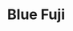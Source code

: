 ---
layout: place
title: Blue Fuji
permalink: /massachusetts/medford/blue-fuji.html
stateAbbr: MA
stateName: Massachusetts
cityName: Medford
seo:
  type: restaurant
  links: null
place_id: ChIJfZVdBE1344kR7KciTBlhGJ4
photos:
  - name: >-
      places/ChIJfZVdBE1344kR7KciTBlhGJ4/photos/AeeoHcJVa6ZKD2RY5F9ycnSwiNrR7VQ-FW74-Me_kG04FP4duT-0BeM3mWr1yXnGvSmykL6ldjGmMH-9V5T3r7xx1xiK7pw5CT25nat_vlMb3al6yMZ8FszD-aL_ylPzbXaeIrK-e0tpYOvCKqWiYiDhSZI38QAFaoWAeNqeibx8XoNTDqdmR3SOnAZHLYZp-jfL6yaKEbMRmrLEGeAGwNYaffRgHmYnt_GqdLnKXwnwaXp1kgAQjDaeQKseK7WKunNqd-p5EVnncqREMKxRBXxdwFAnu5Gd83WPIr_r9rURz4uKNw
    widthPx: 715
    heightPx: 552
    authorAttributions:
      - displayName: Blue Fuji
        uri: https://maps.google.com/maps/contrib/112731967145964278906
        photoUri: >-
          https://lh3.googleusercontent.com/a-/ALV-UjVe8cSatQuRPghzfDzlb2g9DpssMIG6j7pZ9j4JbwcVTMhvtm2p=s100-p-k-no-mo
    flagContentUri: >-
      https://www.google.com/local/imagery/report/?cb_client=maps_api_places.places_api&image_key=!1e10!2sAF1QipNlPaGCy_-mUZncqnuKXKy7isRpZr51Yqe7XBro&hl=en-US
    googleMapsUri: >-
      https://www.google.com/maps/place//data=!3m4!1e2!3m2!1sAF1QipNlPaGCy_-mUZncqnuKXKy7isRpZr51Yqe7XBro!2e10!4m2!3m1!1s0x89e3774d045d957d:0x9e1861194c22a7ec
  - name: >-
      places/ChIJfZVdBE1344kR7KciTBlhGJ4/photos/AeeoHcIwvtjqFf_C2kLxjmmzi5K3yoR3cDLzDvKRrm8_QB-FjZlNokrwP4Cd1Se7ByfBW6qRAR7n_SslmRrNvNq9O58TwUvQo0BzvdScoBVsZEXHNUa0N-NUHfXsL6aWdF8ulWKh4rsVPlHBPkmjn8ndpv-UIISa57ewa-fH38teKsINm1TCOnn-F17c8NramHCFAxU9ei579bqar-jlWwH8e39k2N81ifm6YzbKwlYmVkbMr9BCd67s36sagSk5P8a1p3u27OJYT-20HC1NtzpsM0Pe_EMnTwOlBRkdqx6CRMnT1Q
    widthPx: 4800
    heightPx: 3200
    authorAttributions:
      - displayName: Blue Fuji
        uri: https://maps.google.com/maps/contrib/112731967145964278906
        photoUri: >-
          https://lh3.googleusercontent.com/a-/ALV-UjVe8cSatQuRPghzfDzlb2g9DpssMIG6j7pZ9j4JbwcVTMhvtm2p=s100-p-k-no-mo
    flagContentUri: >-
      https://www.google.com/local/imagery/report/?cb_client=maps_api_places.places_api&image_key=!1e10!2sAF1QipPDrZfu9CxgxKEcaJayyOlxD7Y7_h9Ud8hUWHi9&hl=en-US
    googleMapsUri: >-
      https://www.google.com/maps/place//data=!3m4!1e2!3m2!1sAF1QipPDrZfu9CxgxKEcaJayyOlxD7Y7_h9Ud8hUWHi9!2e10!4m2!3m1!1s0x89e3774d045d957d:0x9e1861194c22a7ec
  - name: >-
      places/ChIJfZVdBE1344kR7KciTBlhGJ4/photos/AeeoHcIIM9mfPsvU2osJGt1ytC8bFIT6xjmFiTbgjH1N5pywSrrybkSXxr0FbkvtFKEjJuxaAUoVTWuXbOaUuT-SYg3LQyb2cmGHCYg8hYZ64Cpp8fusCqPd8W4rrn-mm3-99aPiST3CQcwOrd8_FT01kZOLldsFX6u65cyOsDee_kd6uf7uPdeBKg5kCdTGRo5e-jsW5tGOs6nOxsYheRV1kdwe2g_lxWuFz1MsorY1U40aD3_8cRawgfoGzQAKTYbwmxxNoWWfJOsg9QlruXX37FbGnBz9DgULz_MBhKHGdjsMIg
    widthPx: 4030
    heightPx: 1824
    authorAttributions:
      - displayName: Blue Fuji
        uri: https://maps.google.com/maps/contrib/112731967145964278906
        photoUri: >-
          https://lh3.googleusercontent.com/a-/ALV-UjVe8cSatQuRPghzfDzlb2g9DpssMIG6j7pZ9j4JbwcVTMhvtm2p=s100-p-k-no-mo
    flagContentUri: >-
      https://www.google.com/local/imagery/report/?cb_client=maps_api_places.places_api&image_key=!1e10!2sAF1QipNqbzdKiz-I9SwNcruLSovify3k4izxOR2IkDM-&hl=en-US
    googleMapsUri: >-
      https://www.google.com/maps/place//data=!3m4!1e2!3m2!1sAF1QipNqbzdKiz-I9SwNcruLSovify3k4izxOR2IkDM-!2e10!4m2!3m1!1s0x89e3774d045d957d:0x9e1861194c22a7ec
  - name: >-
      places/ChIJfZVdBE1344kR7KciTBlhGJ4/photos/AeeoHcKaPUUFYshwEIGrybuuwFOKzZ0Kib4I601fn1UXzPu6DGb5N2bG_b-Wd9g_BE16k17c2bmteURj-O9bACAq6w0yprvamnx_v4mqJBl1ZA0aUJFx5gXp3SfnPU4zyuFAgAAZldsGSWqU-G_iCwD3DgeHMFRWS9Bn_GzD0L2mMAla9OqKtjTm4BEBq6tX0nrPyZtu4qfDxNtTnAE3QL9X5RypUzESexjxo4ZBf0Xnev52f6-M7-nDJmXMQrSfe6jPqD5tnZF_7XkQiWVKOUSxzlW7-hlYkvjo1Wleh4Edp8kgmg
    widthPx: 2880
    heightPx: 2304
    authorAttributions:
      - displayName: Blue Fuji
        uri: https://maps.google.com/maps/contrib/112731967145964278906
        photoUri: >-
          https://lh3.googleusercontent.com/a-/ALV-UjVe8cSatQuRPghzfDzlb2g9DpssMIG6j7pZ9j4JbwcVTMhvtm2p=s100-p-k-no-mo
    flagContentUri: >-
      https://www.google.com/local/imagery/report/?cb_client=maps_api_places.places_api&image_key=!1e10!2sAF1QipOTAgS9fEVj25O8FmlJiMw3bCumvVSDvS2-ZwbG&hl=en-US
    googleMapsUri: >-
      https://www.google.com/maps/place//data=!3m4!1e2!3m2!1sAF1QipOTAgS9fEVj25O8FmlJiMw3bCumvVSDvS2-ZwbG!2e10!4m2!3m1!1s0x89e3774d045d957d:0x9e1861194c22a7ec
  - name: >-
      places/ChIJfZVdBE1344kR7KciTBlhGJ4/photos/AeeoHcL8RTYpy4SciqyAnIReizdAjEbpVNs5DyCl9qqIvl7usQLdI6VIdTodOEW8MdTpICjNkJXTUOEYoSpMAAI9nr-Np3aGsG9pNPc_HLIHeNtDDUdYLMlHrtzzJHOVlmLzUwJvobVVCdxAA0oSyQZaI46pJedGfB37UTwKgtFabuSljZ5RKBxdr-go_nPyNU7qyT5Vd-guHE0_3i-NgzkJ2qb3gA9PT0kJf7cuV9G9d7QJdc5n6OTno7CTfm1a14VtziXbafJVB-xGshxHFgmE-6M_b9juCgx_GWnu4p0ibSbIWA
    widthPx: 2271
    heightPx: 1482
    authorAttributions:
      - displayName: Blue Fuji
        uri: https://maps.google.com/maps/contrib/112731967145964278906
        photoUri: >-
          https://lh3.googleusercontent.com/a-/ALV-UjVe8cSatQuRPghzfDzlb2g9DpssMIG6j7pZ9j4JbwcVTMhvtm2p=s100-p-k-no-mo
    flagContentUri: >-
      https://www.google.com/local/imagery/report/?cb_client=maps_api_places.places_api&image_key=!1e10!2sAF1QipOiZu0r1-Zb1UjFDs23CPNyDQPUPKniJF-g16If&hl=en-US
    googleMapsUri: >-
      https://www.google.com/maps/place//data=!3m4!1e2!3m2!1sAF1QipOiZu0r1-Zb1UjFDs23CPNyDQPUPKniJF-g16If!2e10!4m2!3m1!1s0x89e3774d045d957d:0x9e1861194c22a7ec
  - name: >-
      places/ChIJfZVdBE1344kR7KciTBlhGJ4/photos/AeeoHcKmoD3Fgp8E7VIdP9XDrzv-OdQTeVpV8VChhEXLELt1ngXlEmbBnPhVzqn0DDy7RJqYAWmpqdqixOcRu74oNAqmQQHA4qNjEAhw-GD1Wh1ipC7F5lq2xre25ztMwucJ-xhU4H5XJJUYc1JipXIomG1Voc3_rFJEHPnc9ng_npNH77yPzwCzbcQ5gNiKbI0FPrOqJtJ4pkRxuQQU-sVv41J17z_vnTNkO86yiAKRW10IIZx48DqsFBtbmrAesM9fNBw2Rg6RVO_oLCbYb-mw9BoBspTlipi5oEmXe_L-98dsmwcxMA4rCRZXbdF3aOY9GM84kQKoVlFDC_dcuWrd2my3UsNNg_AOnOp_dBCbQhvGRmm7GbT4Q9MpqnTxhiU6BuSU1-r7WUEbUYogfDeZoyvNwFrOxiAulRNQX9HbbXwuGw
    widthPx: 4000
    heightPx: 1848
    authorAttributions:
      - displayName: Torrence Davis
        uri: https://maps.google.com/maps/contrib/105492127164251447646
        photoUri: >-
          https://lh3.googleusercontent.com/a-/ALV-UjWEOefhILXlpJbajt4HUvhmzkkm5zQGvxR1m-wDL4DzsmksgM13PA=s100-p-k-no-mo
    flagContentUri: >-
      https://www.google.com/local/imagery/report/?cb_client=maps_api_places.places_api&image_key=!1e10!2sCIHM0ogKEICAgICzjcuZSg&hl=en-US
    googleMapsUri: >-
      https://www.google.com/maps/place//data=!3m4!1e2!3m2!1sCIHM0ogKEICAgICzjcuZSg!2e10!4m2!3m1!1s0x89e3774d045d957d:0x9e1861194c22a7ec
  - name: >-
      places/ChIJfZVdBE1344kR7KciTBlhGJ4/photos/AeeoHcLGGA6SUpuPs4UNrWIRku9eG7AOuIQhQXLwD3loJTQjb20NBiqsfy6LrNFc3yV9Pm5x-oLG9lMs_8Q2ZwBY57nYelqz2Y1Cf-Rq4mJlDRAhkmTcNSNCubh8bXeD84TfMKa7HCEcKnmUHnCYMpyPuKN-Wh3dkgE4g8V-eXxwUJjh3XeBsaDAWV0Db8Vro52zqq7rlAhiz9-HSizzpbo2ou3hPZZx3pOj22kxpYzKRDOC63QaIjjOuTSCfj4eGKbrv9O7-nZJ83LgC-bHaQxpAFBPNP9Igbs76AXIsuAq6bgK-k1KByeYioO4Zt9sDvsTEEwuahPGSQ_lBktjvJzvBXnO4bb2hTT0Mio-0G9iaws5CDSeCIG9ddbaATE-AoOjPn65EMGC_cc9SvtR65LOdHo-eIkNPX9CsUprhXXByzu4RQ
    widthPx: 3024
    heightPx: 4032
    authorAttributions:
      - displayName: Elaina L.
        uri: https://maps.google.com/maps/contrib/117645801450200353672
        photoUri: >-
          https://lh3.googleusercontent.com/a/ACg8ocIRrGiu0qD8E9tphuv2M14OJGV84CSn9Xamybp8s1G6SukdLA=s100-p-k-no-mo
    flagContentUri: >-
      https://www.google.com/local/imagery/report/?cb_client=maps_api_places.places_api&image_key=!1e10!2sCIHM0ogKEICAgID0j_KIZg&hl=en-US
    googleMapsUri: >-
      https://www.google.com/maps/place//data=!3m4!1e2!3m2!1sCIHM0ogKEICAgID0j_KIZg!2e10!4m2!3m1!1s0x89e3774d045d957d:0x9e1861194c22a7ec
  - name: >-
      places/ChIJfZVdBE1344kR7KciTBlhGJ4/photos/AeeoHcK6YwMVOFQYp20D1N-5jxDRFrmWiWUrYkKiWv8zpNHc7qI_pYUUgr83tdpRMTx-gf6O5XDk1a3RADCPci9qklRNKu4J4uULpZbWVRC0Mlmm7XgdLBJisARxm6rfRNEdw1HKFNAZMkIMir1A17EeacJC2YTQ7lXubDQPg6tkqIAxBXdZHzvi06XMgKsLY4-TakM5kfClgG8p_5gcj5Uam1cbxI3SaFDn0aFYM41SyzWV-Msfbvkfh39EQ3esBX60vAh1r2H-iDq3wEk7lm8gSo_HKsoLGHAvnRGrwzGYr_iOMmRT9nPnEGgQVNkNCx7hTlLg5oE5a5BvRXvhl2eqmAjOuTCr6dXiVLGWNDyvWfTuTGN5XCGEtTjbac4gKXkgAToibTstESyCi1L1YrxbTivdpTCQ6KTW_akZsdGREwImW-A
    widthPx: 3294
    heightPx: 1848
    authorAttributions:
      - displayName: Torrence Davis
        uri: https://maps.google.com/maps/contrib/105492127164251447646
        photoUri: >-
          https://lh3.googleusercontent.com/a-/ALV-UjWEOefhILXlpJbajt4HUvhmzkkm5zQGvxR1m-wDL4DzsmksgM13PA=s100-p-k-no-mo
    flagContentUri: >-
      https://www.google.com/local/imagery/report/?cb_client=maps_api_places.places_api&image_key=!1e10!2sCIHM0ogKEICAgICzjcuZ6gE&hl=en-US
    googleMapsUri: >-
      https://www.google.com/maps/place//data=!3m4!1e2!3m2!1sCIHM0ogKEICAgICzjcuZ6gE!2e10!4m2!3m1!1s0x89e3774d045d957d:0x9e1861194c22a7ec
  - name: >-
      places/ChIJfZVdBE1344kR7KciTBlhGJ4/photos/AeeoHcIPRsj7AXmKL3S6GDEs8aEO506xcXPb6XK9Q87yaCePu_G2i2GUjoqyDVg9VDlcn138ku_rn0ix0vijIsGZw3mCUBRhaNXbCnO5SM9UqyuRvhwYZrws3W5f3Iv5QeDjWVQwfnRlNhFfjbpCDhL-DFZZUcHeB4KjKUF9zayE7EaentrYR4N42fxfbU1XhQo_tBWi5hJ0QNvSk4axXqFzcABzX5JgLs7rOjcTkNr3wOBl8JtUnGsgT2cXaVoTFCVRbk3AcNlMxJ_CJghJUImiLdVbcCpmAo2kvBYSXeLtIgREQw
    widthPx: 3185
    heightPx: 1564
    authorAttributions:
      - displayName: Blue Fuji
        uri: https://maps.google.com/maps/contrib/112731967145964278906
        photoUri: >-
          https://lh3.googleusercontent.com/a-/ALV-UjVe8cSatQuRPghzfDzlb2g9DpssMIG6j7pZ9j4JbwcVTMhvtm2p=s100-p-k-no-mo
    flagContentUri: >-
      https://www.google.com/local/imagery/report/?cb_client=maps_api_places.places_api&image_key=!1e10!2sAF1QipN8HP9O3Q99Zq9HAt0KuUpgbNDsUPtDSUIDNI8w&hl=en-US
    googleMapsUri: >-
      https://www.google.com/maps/place//data=!3m4!1e2!3m2!1sAF1QipN8HP9O3Q99Zq9HAt0KuUpgbNDsUPtDSUIDNI8w!2e10!4m2!3m1!1s0x89e3774d045d957d:0x9e1861194c22a7ec
  - name: >-
      places/ChIJfZVdBE1344kR7KciTBlhGJ4/photos/AeeoHcLpNRsP4HODj315sEuN4YH6k5O75H8tdLYiQof4uuBVHYg8EkbZzoruRHfkWnikhhz8uGuTEhyxEMIDVCFBzINiuk8WXN2uz8WBRkLVcqDoC7UoQDqZ7JKwpJoZSbQH6dGc3dtO9ZCQ4AYtNCk35XPMR5KyNbkjT60Uuo6EH0EUMQrH7sQ8hSMRfmLa5CVRfGBy-0B1-OYuIkiVZU9BU_od3Bm3SuGVSuWtGcZUSA5bKGixWNrB0c37l5YdyRQGzLEQ5jA1Gw6qkdGF-JUdf7uB8eCtXvPW0Wr77_3oYSsLeoOJDgmpDQPSHLWC27cd3NZsxl-VROGUP40SCRgCNBasbiDgVROZ-GnBJUPQRoMBNLyg_Ie-6k6Uv90ShotDFnnjE-WkauEI0DVEFfWBUVmk35-UNkCIQ0gmHBJ7vaSL0crY
    widthPx: 3024
    heightPx: 4032
    authorAttributions:
      - displayName: Zhen Chen
        uri: https://maps.google.com/maps/contrib/105690367560697070887
        photoUri: >-
          https://lh3.googleusercontent.com/a-/ALV-UjW3OmzvNvJvWDEkrNRNvwekcqpZELghkEcQcNzPCa3v5SmBHfU5=s100-p-k-no-mo
    flagContentUri: >-
      https://www.google.com/local/imagery/report/?cb_client=maps_api_places.places_api&image_key=!1e10!2sCIHM0ogKEICAgICb4f636gE&hl=en-US
    googleMapsUri: >-
      https://www.google.com/maps/place//data=!3m4!1e2!3m2!1sCIHM0ogKEICAgICb4f636gE!2e10!4m2!3m1!1s0x89e3774d045d957d:0x9e1861194c22a7ec
address: 38 Salem St, Medford, MA 02155, USA
street: 38 Salem St
city: Medford
state: MA
zip: '02155'
country: USA
neighborhood: null
latitude: '42.418677'
longitude: '-71.108250'
accessibility_options:
  wheelchairAccessibleParking: true
  wheelchairAccessibleEntrance: true
  wheelchairAccessibleRestroom: true
  wheelchairAccessibleSeating: true
business_status: OPERATIONAL
name: Blue Fuji
google_maps_links:
  directionsUri: >-
    https://www.google.com/maps/dir//''/data=!4m7!4m6!1m1!4e2!1m2!1m1!1s0x89e3774d045d957d:0x9e1861194c22a7ec!3e0
  placeUri: https://maps.google.com/?cid=11391962018713085932
  writeAReviewUri: >-
    https://www.google.com/maps/place//data=!4m3!3m2!1s0x89e3774d045d957d:0x9e1861194c22a7ec!12e1
  reviewsUri: >-
    https://www.google.com/maps/place//data=!4m4!3m3!1s0x89e3774d045d957d:0x9e1861194c22a7ec!9m1!1b1
  photosUri: >-
    https://www.google.com/maps/place//data=!4m3!3m2!1s0x89e3774d045d957d:0x9e1861194c22a7ec!10e5
primary_type: Asian Restaurant
opening_hours:
  regular: null
  current: null
secondary_opening_hours:
  regular:
    weekdayDescriptions: null
    type: null
  current:
    weekdayDescriptions: null
    type: null
phone: null
price_level: null
price_range: null
rating: null
rating_count: 0
website: null
description: >-
  Discover Blue Fuji in Medford, MA$$$Blue Fuji in Medford, MA, stands out as a
  cozy destination for exploring a mix of Asian flavors, including fresh sushi
  and classic Chinese dishes in a relaxed setting. This spot emphasizes
  accessibility with features like wheelchair-friendly entrances and seating,
  making it easy for everyone to enjoy their meal. Patrons can savor a variety
  of options that highlight top-rated sushi creations, blending traditional
  techniques with everyday appeal for those seeking sushi restaurants nearby.
  The casual vibe invites locals looking for Japanese-inspired places close to
  home, where every visit promises a simple yet satisfying culinary experience.
  With its unpretentious charm, Blue Fuji appeals to anyone hunting for reliable
  sushi spots in the area, ensuring a welcoming atmosphere for casual diners.
generative_summary: >-
  Discover Blue Fuji in Medford, MA$$$Blue Fuji in Medford, MA, stands out as a
  cozy destination for exploring a mix of Asian flavors, including fresh sushi
  and classic Chinese dishes in a relaxed setting. This spot emphasizes
  accessibility with features like wheelchair-friendly entrances and seating,
  making it easy for everyone to enjoy their meal. Patrons can savor a variety
  of options that highlight top-rated sushi creations, blending traditional
  techniques with everyday appeal for those seeking sushi restaurants nearby.
  The casual vibe invites locals looking for Japanese-inspired places close to
  home, where every visit promises a simple yet satisfying culinary experience.
  With its unpretentious charm, Blue Fuji appeals to anyone hunting for reliable
  sushi spots in the area, ensuring a welcoming atmosphere for casual diners.
generative_disclosure: Summarized by AI using the Grok-3-Mini model.
reviews: null
review_summary: >-
  Insights from Visitor Feedback$$$Although specific reviews for this location
  are limited, feedback from similar sushi spots in the region often highlights
  the appeal of fresh, well-prepared rolls and a straightforward menu that keeps
  things enjoyable without overwhelming choices. Diners frequently mention
  appreciating the variety of Asian dishes that feel both authentic and
  approachable, making it a solid pick for anyone craving top-rated sushi
  nearby. Overall, the casual setting gets nods for its ease and comfort, with
  many noting it as a great option for quick meals or group outings. While not
  every experience is flawless, the general consensus leans positive, praising
  the reliable quality that encourages return visits for those searching sushi
  places near me. If you're exploring options like this, it's worth checking out
  for a laid-back vibe that delivers on flavor without the fuss.
review_disclosure: Summarized by AI using the Grok-3-Mini model.
parking_options: null
payment_options: null
allow_dogs: null
curbside_pickup: null
delivery: null
dine_in: null
good_for_children: null
good_for_groups: null
good_for_sports: null
live_music: null
menu_for_children: null
outdoor_seating: null
reservable: null
restroom: null
serves_beer: null
serves_breakfast: null
serves_brunch: null
serves_cocktails: null
serves_coffee: null
serves_dinner: null
serves_dessert: null
serves_lunch: null
serves_vegetarian_food: null
serves_wine: null
takeout: null
update_category: pro
places_description: null

---